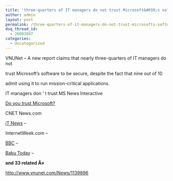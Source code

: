 ```yaml
---
title: 'three-quarters of IT managers do not trust Microsoft&#039;s software to be secure'
author: admin
layout: post
permalink: /three-quarters-of-it-managers-do-not-trust-microsofts-software-to-be-secure/
dsq_thread_id:
  - 26003897
categories:
  - Uncategorized
---
```

VNUNet&nbsp;&#8211; A new report claims that nearly three-quarters of IT managers do not

trust Microsoft&#8217;s software to be secure, despite the fact that nine out of 10

admit using it to run mission-critical applications.

</p> 

IT managers don &#8216; t trust MS</a> News&nbsp;Interactive

[Do you trust Microsoft?][1]

CNET&nbsp;News.com

[iT News][2]&nbsp;&#8211;

</p> 

InternetWeek.com</a>&nbsp;&#8211;

[BBC][3]&nbsp;&#8211;

[Baku Today][4]&nbsp;&#8211;

</p> 

**and&nbsp;33&nbsp;related&nbsp;Â»**

</a></p> 

http://www.vnunet.com/News/1139896</a>

 [1]: http://news.com.com/2100-12-994878.html
 [2]: http://www.itnews.com.au/storycontent.cfm?ID=17&Art_ID=11780
 [3]: http://news.bbc.co.uk/1/hi/technology/2895177.stm
 [4]: http://www.bakutoday.net/view.php?d=3646
